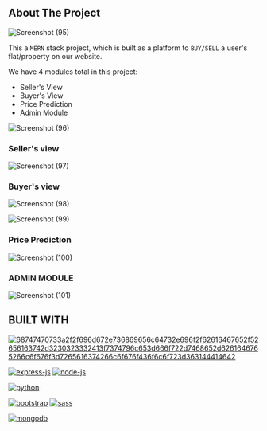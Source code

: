 <!-- ABOUT THE PROJECT -->
## About The Project


![Screenshot (95)](https://user-images.githubusercontent.com/85937627/205231776-17627926-ae36-42bd-969a-0bf3ad0b3650.png)



This a `MERN` stack project, which is built as a platform to `BUY/SELL` a user's flat/property on our website.


We have 4 modules total in this project:
* Seller's View
* Buyer's View
* Price Prediction
* Admin Module

![Screenshot (96)](https://user-images.githubusercontent.com/85937627/205233289-6aa2f738-c45f-4d44-9df8-4d373e56b0fe.png)

### Seller's view

![Screenshot (97)](https://user-images.githubusercontent.com/85937627/205233730-0c949c79-a977-41e6-b7d6-22639f273462.png)

### Buyer's view

![Screenshot (98)](https://user-images.githubusercontent.com/85937627/205233779-0d315b00-ea85-4635-be43-e1ac8c62ea7a.png)

![Screenshot (99)](https://user-images.githubusercontent.com/85937627/205233798-71a9e2c8-81fc-446d-9c71-9f3ac9a03d76.png)



### Price Prediction

![Screenshot (100)](https://user-images.githubusercontent.com/85937627/205233921-0163f23e-3bf3-4346-ac61-53397381c27c.png)

### ADMIN MODULE

![Screenshot (101)](https://user-images.githubusercontent.com/85937627/205234019-bc2cdf75-86b7-4fad-a68d-34061fd2ece1.png)


## BUILT WITH
[![68747470733a2f2f696d672e736869656c64732e696f2f62616467652f52656163742d3230323332413f7374796c653d666f722d7468652d6261646765266c6f676f3d7265616374266c6f676f436f6c6f723d363144414642](https://user-images.githubusercontent.com/85937627/205235104-70b6bb88-b9ad-42e9-be08-ea16a5c412a8.svg)](https://reactjs.org/)

[![express-js](https://user-images.githubusercontent.com/85937627/205235410-7cf7dba7-62bb-408a-abac-e2630b569a38.png)](https://expressjs.com/)
[![node-js](https://user-images.githubusercontent.com/85937627/205235628-e783d4bc-bcb7-4433-8109-1d345964c1f2.png)](https://nodejs.org/en/)

[![python](https://user-images.githubusercontent.com/85937627/205236409-66195594-c023-4e0b-893e-5ee8daf4741b.png)](https://www.python.org/)

[![bootstrap](https://user-images.githubusercontent.com/85937627/205236141-a857fc6b-ff2d-46fc-badd-cec970e9d957.png)](https://getbootstrap.com/)
[![sass](https://user-images.githubusercontent.com/85937627/205236125-eb062410-0b91-49f3-8f25-3669cfb75837.png)](https://sass-lang.com/)

[![mongodb](https://user-images.githubusercontent.com/85937627/205236782-592de424-9344-4510-93dc-743216ed68c1.png)](https://www.mongodb.com/home)

